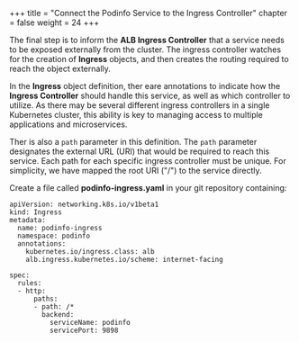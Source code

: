 +++
title = "Connect the Podinfo Service to the Ingress Controller"
chapter = false
weight = 24
+++

The final step is to inform the **ALB Ingress Controller** that a service needs to be exposed externally from the cluster. The ingress controller watches for the creation of **Ingress** objects, and then creates the routing required to reach the object externally.

In the **Ingress** object definition, ther eare annotations to indicate how the **Ingress Controller** should handle this service, as well as which controller to utilize. As there may be several different ingress controllers in a single Kubernetes cluster, this ability is key to managing access to multiple applications and microservices.

Ther is also a `path` parameter in this definition. The `path` parameter designates the external URL (URI) that would be required to reach this service. Each path for each specific ingress controller must be unique. For simplicity, we have mapped the root URI ("/") to the service directly.

Create a file called **podinfo-ingress.yaml** in your git repository containing:
```
apiVersion: networking.k8s.io/v1beta1
kind: Ingress
metadata:
  name: podinfo-ingress
  namespace: podinfo
  annotations:
    kubernetes.io/ingress.class: alb
    alb.ingress.kubernetes.io/scheme: internet-facing

spec:
  rules:
  - http:
      paths:
      - path: /*
        backend:
          serviceName: podinfo
          servicePort: 9898
```
